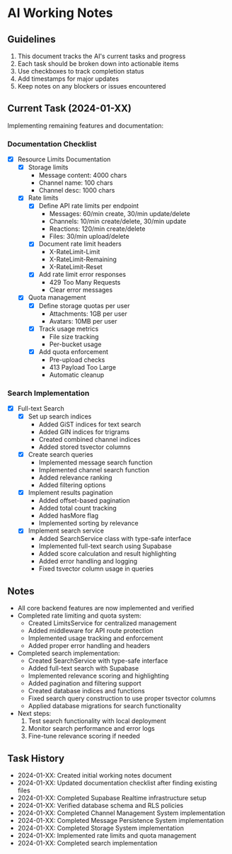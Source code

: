 # AI Working Notes

## Guidelines
1. This document tracks the AI's current tasks and progress
2. Each task should be broken down into actionable items
3. Use checkboxes to track completion status
4. Add timestamps for major updates
5. Keep notes on any blockers or issues encountered

## Current Task (2024-01-XX)
Implementing remaining features and documentation:

### Documentation Checklist
- [x] Resource Limits Documentation
  - [x] Storage limits
    - Message content: 4000 chars
    - Channel name: 100 chars
    - Channel desc: 1000 chars
  - [x] Rate limits
    - [x] Define API rate limits per endpoint
      - Messages: 60/min create, 30/min update/delete
      - Channels: 10/min create/delete, 30/min update
      - Reactions: 120/min create/delete
      - Files: 30/min upload/delete
    - [x] Document rate limit headers
      - X-RateLimit-Limit
      - X-RateLimit-Remaining
      - X-RateLimit-Reset
    - [x] Add rate limit error responses
      - 429 Too Many Requests
      - Clear error messages
  - [x] Quota management
    - [x] Define storage quotas per user
      - Attachments: 1GB per user
      - Avatars: 10MB per user
    - [x] Track usage metrics
      - File size tracking
      - Per-bucket usage
    - [x] Add quota enforcement
      - Pre-upload checks
      - 413 Payload Too Large
      - Automatic cleanup

### Search Implementation
- [x] Full-text Search
  - [x] Set up search indices
    - Added GiST indices for text search
    - Added GIN indices for trigrams
    - Created combined channel indices
    - Added stored tsvector columns
  - [x] Create search queries
    - Implemented message search function
    - Implemented channel search function
    - Added relevance ranking
    - Added filtering options
  - [x] Implement results pagination
    - Added offset-based pagination
    - Added total count tracking
    - Added hasMore flag
    - Implemented sorting by relevance
  - [x] Implement search service
    - Added SearchService class with type-safe interface
    - Implemented full-text search using Supabase
    - Added score calculation and result highlighting
    - Added error handling and logging
    - Fixed tsvector column usage in queries

## Notes
- All core backend features are now implemented and verified
- Completed rate limiting and quota system:
  - Created LimitsService for centralized management
  - Added middleware for API route protection
  - Implemented usage tracking and enforcement
  - Added proper error handling and headers
- Completed search implementation:
  - Created SearchService with type-safe interface
  - Added full-text search with Supabase
  - Implemented relevance scoring and highlighting
  - Added pagination and filtering support
  - Created database indices and functions
  - Fixed search query construction to use proper tsvector columns
  - Applied database migrations for search functionality
- Next steps:
  1. Test search functionality with local deployment
  2. Monitor search performance and error logs
  3. Fine-tune relevance scoring if needed

## Task History
- 2024-01-XX: Created initial working notes document
- 2024-01-XX: Updated documentation checklist after finding existing files
- 2024-01-XX: Completed Supabase Realtime infrastructure setup
- 2024-01-XX: Verified database schema and RLS policies
- 2024-01-XX: Completed Channel Management System implementation
- 2024-01-XX: Completed Message Persistence System implementation
- 2024-01-XX: Completed Storage System implementation
- 2024-01-XX: Implemented rate limits and quota management
- 2024-01-XX: Completed search implementation 
